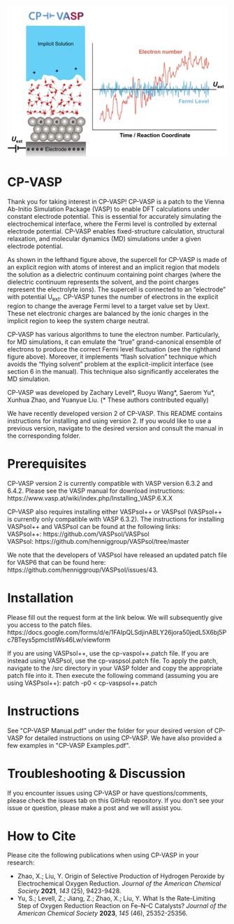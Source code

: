 ![CP-VASP image](https://github.com/yuanyue-liu-group/CP-VASP/blob/main/CP-VASP.jpg?raw=true)

# CP-VASP
<p>Thank you for taking interest in CP-VASP! CP-VASP is a patch to the Vienna Ab-Initio Simulation Package (VASP) to enable DFT calculations under constant electrode potential. This is essential for accurately simulating the electrochemical interface, where the Fermi level is controlled by external electrode potential. CP-VASP enables fixed-structure calculation, structural relaxation, and molecular dynamics (MD) simulations under a given electrode potential. </p>

<p>As shown in the lefthand figure above, the supercell for CP-VASP is made of an explicit region with atoms of interest and an implicit region that models the solution as a dielectric continuum containing point charges (where the dielectric continuum represents the solvent, and the point charges represent the electrolyte ions). The supercell is connected to an “electrode” with potential U<sub>ext</sub>. CP-VASP tunes the number of electrons in the explicit region to change the average Fermi level to a target value set by Uext. These net electronic charges are balanced by the ionic charges in the implicit region to keep the system charge neutral. </p>

<p>CP-VASP has various algorithms to tune the electron number. Particularly, for MD simulations, it can emulate the “true” grand-canonical ensemble of electrons to produce the correct Fermi level fluctuation (see the righthand figure above). Moreover, it implements “flash solvation” technique which avoids the “flying solvent” problem at the explicit-implicit interface (see section 6 in the manual). This technique also significantly accelerates the MD simulation. </p>

<p>CP-VASP was developed by Zachary Levell*, Ruoyu Wang*, Saerom Yu*, Xunhua Zhao, and Yuanyue Liu. (* These authors contributed equally) </p>

<p>We have recently developed version 2 of CP-VASP. This README contains instructions for installing and using version 2. If you would like to use a previous version, navigate to the desired version and consult the manual in the corresponding folder.</p>

# Prerequisites
<p>CP-VASP version 2 is currently compatible with VASP version 6.3.2 and 6.4.2. Please see the VASP manual for download instructions:  
    https://www.vasp.at/wiki/index.php/Installing_VASP.6.X.X</p>

<p>CP-VASP also requires installing either VASPsol++ or VASPsol (VASPsol++ is currently only compatible with VASP 6.3.2). The instructions for installing VASPsol++ and VASPsol can be found at the following links:<br>
    VASPsol++: https://github.com/VASPsol/VASPsol<br>
    VASPsol: https://github.com/henniggroup/VASPsol/tree/master</p>

<p>We note that the developers of VASPsol have released an updated patch file for VASP6 that can be found here:  <br>
    https://github.com/henniggroup/VASPsol/issues/43.</p>

# Installation
<p>Please fill out the request form at the link below. We will subsequently give you access to the patch files. <br>
    https://docs.google.com/forms/d/e/1FAIpQLSdjinABLY26jora50jedL5X6bj5Pc7BTeys5pmclstlWs46Lw/viewform </p>

<p>If you are using VASPsol++, use the cp-vaspol++.patch file. If you are instead using VASPsol, use the cp-vaspsol.patch file. To apply the patch, navigate to the /src directory in your VASP folder and copy the appropriate patch file into it. Then execute the following command (assuming you are using VASPsol++):  
    patch -p0 < cp-vaspsol++.patch </p>

# Instructions
<p>See "CP-VASP Manual.pdf" under the folder for your desired version of CP-VASP for detailed instructions on using CP-VASP. We have also provided a few examples in "CP-VASP Examples.pdf".</p>

# Troubleshooting & Discussion
<p>If you encounter issues using CP-VASP or have questions/comments, please check the issues tab on this GitHub repository. If you don't see your issue or question, please make a post and we will assist you. </p>

# How to Cite
<p>Please cite the following publications when using CP-VASP in your research: <br>
<ul>
    <li>Zhao, X.; Liu, Y. Origin of Selective Production of Hydrogen Peroxide by Electrochemical Oxygen Reduction. <em>Journal of the American Chemical Society</em> <strong>2021</strong>, <em>143</em> (25), 9423-9428.</li>
    <li>Yu, S.; Levell, Z.; Jiang, Z.; Zhao, X.; Liu, Y. What Is the Rate-Limiting Step of Oxygen Reduction Reaction on Fe–N–C Catalysts? <em>Journal of the American Chemical Society</em> <strong>2023</strong>, <em>145</em> (46), 25352-25356.</li>
</ul></p>
